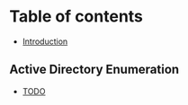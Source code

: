 # Table of contents

* [Introduction](README.md)

## Active Directory Enumeration

* [TODO](active-directory-enumeration/todo.md)
